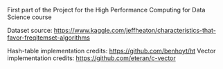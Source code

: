 First part of the Project for the High Performance Computing for Data Science course


Dataset source: https://www.kaggle.com/jeffheaton/characteristics-that-favor-freqitemset-algorithms

Hash-table implementation credits: https://github.com/benhoyt/ht
Vector implementation credits: https://github.com/eteran/c-vector
